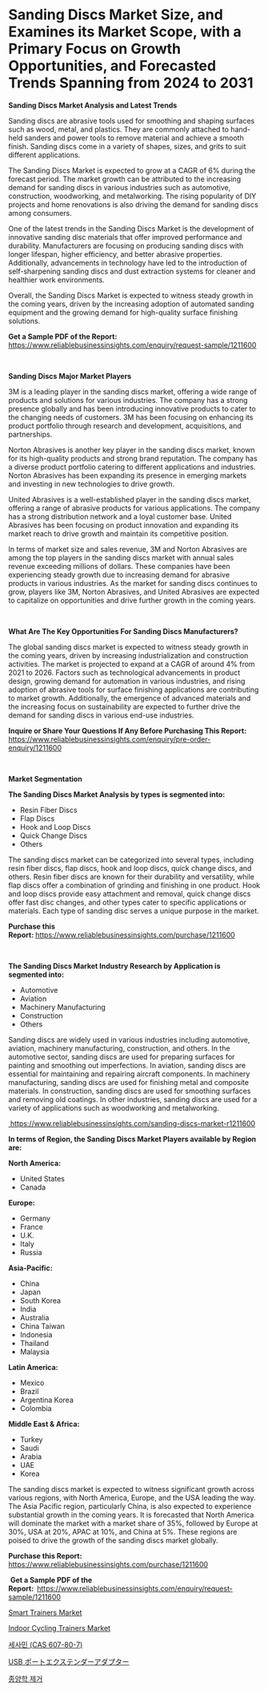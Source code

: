 <p><h1>Sanding Discs Market Size, and Examines its Market Scope, with a Primary Focus on Growth Opportunities, and Forecasted Trends Spanning from 2024 to 2031</h1></p><p><strong>Sanding Discs Market Analysis and Latest Trends</strong></p>
<p><p>Sanding discs are abrasive tools used for smoothing and shaping surfaces such as wood, metal, and plastics. They are commonly attached to hand-held sanders and power tools to remove material and achieve a smooth finish. Sanding discs come in a variety of shapes, sizes, and grits to suit different applications.</p><p>The Sanding Discs Market is expected to grow at a CAGR of 6% during the forecast period. The market growth can be attributed to the increasing demand for sanding discs in various industries such as automotive, construction, woodworking, and metalworking. The rising popularity of DIY projects and home renovations is also driving the demand for sanding discs among consumers.</p><p>One of the latest trends in the Sanding Discs Market is the development of innovative sanding disc materials that offer improved performance and durability. Manufacturers are focusing on producing sanding discs with longer lifespan, higher efficiency, and better abrasive properties. Additionally, advancements in technology have led to the introduction of self-sharpening sanding discs and dust extraction systems for cleaner and healthier work environments.</p><p>Overall, the Sanding Discs Market is expected to witness steady growth in the coming years, driven by the increasing adoption of automated sanding equipment and the growing demand for high-quality surface finishing solutions.</p></p>
<p><strong>Get a Sample PDF of the Report:&nbsp;</strong> <a href="https://www.reliablebusinessinsights.com/enquiry/request-sample/1211600">https://www.reliablebusinessinsights.com/enquiry/request-sample/1211600</a></p>
<p>&nbsp;</p>
<p><strong>Sanding Discs Major Market Players</strong></p>
<p><p>3M is a leading player in the sanding discs market, offering a wide range of products and solutions for various industries. The company has a strong presence globally and has been introducing innovative products to cater to the changing needs of customers. 3M has been focusing on enhancing its product portfolio through research and development, acquisitions, and partnerships.</p><p>Norton Abrasives is another key player in the sanding discs market, known for its high-quality products and strong brand reputation. The company has a diverse product portfolio catering to different applications and industries. Norton Abrasives has been expanding its presence in emerging markets and investing in new technologies to drive growth.</p><p>United Abrasives is a well-established player in the sanding discs market, offering a range of abrasive products for various applications. The company has a strong distribution network and a loyal customer base. United Abrasives has been focusing on product innovation and expanding its market reach to drive growth and maintain its competitive position.</p><p>In terms of market size and sales revenue, 3M and Norton Abrasives are among the top players in the sanding discs market with annual sales revenue exceeding millions of dollars. These companies have been experiencing steady growth due to increasing demand for abrasive products in various industries. As the market for sanding discs continues to grow, players like 3M, Norton Abrasives, and United Abrasives are expected to capitalize on opportunities and drive further growth in the coming years.</p></p>
<p>&nbsp;</p>
<p><strong>What Are The Key Opportunities For Sanding Discs Manufacturers?</strong></p>
<p><p>The global sanding discs market is expected to witness steady growth in the coming years, driven by increasing industrialization and construction activities. The market is projected to expand at a CAGR of around 4% from 2021 to 2026. Factors such as technological advancements in product design, growing demand for automation in various industries, and rising adoption of abrasive tools for surface finishing applications are contributing to market growth. Additionally, the emergence of advanced materials and the increasing focus on sustainability are expected to further drive the demand for sanding discs in various end-use industries.</p></p>
<p><strong>Inquire or Share Your Questions If Any Before Purchasing This Report:</strong> <a href="https://www.reliablebusinessinsights.com/enquiry/pre-order-enquiry/1211600">https://www.reliablebusinessinsights.com/enquiry/pre-order-enquiry/1211600</a></p>
<p>&nbsp;</p>
<p><strong>Market Segmentation</strong></p>
<p><strong>The Sanding Discs Market Analysis by types is segmented into:</strong></p>
<p><ul><li>Resin Fiber Discs</li><li>Flap Discs</li><li>Hook and Loop Discs</li><li>Quick Change Discs</li><li>Others</li></ul></p>
<p><p>The sanding discs market can be categorized into several types, including resin fiber discs, flap discs, hook and loop discs, quick change discs, and others. Resin fiber discs are known for their durability and versatility, while flap discs offer a combination of grinding and finishing in one product. Hook and loop discs provide easy attachment and removal, quick change discs offer fast disc changes, and other types cater to specific applications or materials. Each type of sanding disc serves a unique purpose in the market.</p></p>
<p><strong>Purchase this Report:&nbsp;</strong><a href="https://www.reliablebusinessinsights.com/purchase/1211600">https://www.reliablebusinessinsights.com/purchase/1211600</a></p>
<p>&nbsp;</p>
<p><strong>The Sanding Discs Market Industry Research by Application is segmented into:</strong></p>
<p><ul><li>Automotive</li><li>Aviation</li><li>Machinery Manufacturing</li><li>Construction</li><li>Others</li></ul></p>
<p><p>Sanding discs are widely used in various industries including automotive, aviation, machinery manufacturing, construction, and others. In the automotive sector, sanding discs are used for preparing surfaces for painting and smoothing out imperfections. In aviation, sanding discs are essential for maintaining and repairing aircraft components. In machinery manufacturing, sanding discs are used for finishing metal and composite materials. In construction, sanding discs are used for smoothing surfaces and removing old coatings. In other industries, sanding discs are used for a variety of applications such as woodworking and metalworking.</p></p>
<p><a href="https://www.reliablebusinessinsights.com/sanding-discs-market-r1211600">&nbsp;https://www.reliablebusinessinsights.com/sanding-discs-market-r1211600</a></p>
<p><strong>In terms of Region, the Sanding Discs Market Players available by Region are:</strong></p>
<p>
    <p> <strong> North America: </strong>
        <ul>
            <li>United States</li>
            <li>Canada</li>
        </ul>
        </p> 
    <p> <strong> Europe: </strong>
        <ul>
            <li>Germany</li>
            <li>France</li>
            <li>U.K.</li>
            <li>Italy</li>
            <li>Russia</li>
        </ul>
        </p> 
    <p> <strong> Asia-Pacific: </strong>
        <ul>
            <li>China</li>
            <li>Japan</li>
            <li>South Korea</li>
            <li>India</li>
            <li>Australia</li>
            <li>China Taiwan</li>
            <li>Indonesia</li>
            <li>Thailand</li>
            <li>Malaysia</li>
        </ul>
        </p> 
    <p> <strong> Latin America: </strong>
        <ul>
            <li>Mexico</li>
            <li>Brazil</li>
            <li>Argentina Korea</li>
            <li>Colombia</li>
        </ul>
        </p> 
    <p> <strong> Middle East & Africa: </strong>
        <ul>
            <li>Turkey</li>
            <li>Saudi</li>
            <li>Arabia</li>
            <li>UAE</li>
            <li>Korea</li>
        </ul>
    </p>
    </p>
<p><p>The sanding discs market is expected to witness significant growth across various regions, with North America, Europe, and the USA leading the way. The Asia Pacific region, particularly China, is also expected to experience substantial growth in the coming years. It is forecasted that North America will dominate the market with a market share of 35%, followed by Europe at 30%, USA at 20%, APAC at 10%, and China at 5%. These regions are poised to drive the growth of the sanding discs market globally.</p></p>
<p><strong>Purchase this Report: </strong><a href="https://www.reliablebusinessinsights.com/purchase/1211600">https://www.reliablebusinessinsights.com/purchase/1211600</a></p>
<p>&nbsp;<strong>Get a Sample PDF of the Report:&nbsp;&nbsp;</strong><a href="https://www.reliablebusinessinsights.com/enquiry/request-sample/1211600">https://www.reliablebusinessinsights.com/enquiry/request-sample/1211600</a></p>
<p><strong></strong></p>
<p><p><a href="https://github.com/LitzyGulgowski2023/Market-Research-Report-List-1/blob/main/smart-trainers-market.md">Smart Trainers Market</a></p><p><a href="https://github.com/HarmonyBogan1944/Market-Research-Report-List-1/blob/main/indoor-cycling-trainers-market.md">Indoor Cycling Trainers Market</a></p><p><a href="https://medium.com/@kenyonjohns/%EC%84%B8%EC%82%AC%EB%AF%BC-cas-607-80-7-%EC%8B%9C%EC%9E%A5%EC%9D%80-%EC%8B%9C%EC%9E%A5-%EC%A0%90%EC%9C%A0%EC%9C%A8-%ED%81%AC%EA%B8%B0-%EB%B0%8F-2031%EB%85%84%EA%B9%8C%EC%A7%80-%EC%98%88%EC%83%81-%EC%98%88%EC%B8%A1%EC%97%90-%EC%B4%88%EC%A0%90%EC%9D%84-%EB%A7%9E%EC%B6%A5%EB%8B%88%EB%8B%A4-79be2ccc3b9e">세사민 (CAS 607-80-7)</a></p><p><a href="https://github.com/RaeJenkins1952/Market-Research-Report-List-1/blob/main/8636508101446.md">USB ポートエクステンダーアダプター</a></p><p><a href="https://github.com/brendon65677/Market-Research-Report-List-1/blob/main/101517895003.md">종양학 제거</a></p></p>